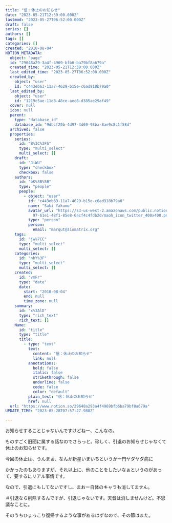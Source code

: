 ```yaml
---
title: "信：休止のお知らせ"
date: "2023-05-21T12:39:00.000Z"
lastmod: "2023-05-27T06:52:00.000Z"
draft: false
series: []
authors: []
tags: []
categories: []
created: "2010-08-04"
NOTION_METADATA:
  object: "page"
  id: "29648a29-3a4f-4969-bfb6-ba79bf8a679a"
  created_time: "2023-05-21T12:39:00.000Z"
  last_edited_time: "2023-05-27T06:52:00.000Z"
  created_by:
    object: "user"
    id: "c443eb63-11a7-4629-b15e-c6ad918b79a0"
  last_edited_by:
    object: "user"
    id: "1219c5ae-11d8-48ce-aec6-d385ae29af49"
  cover: null
  icon: null
  parent:
    type: "database_id"
    database_id: "9dbcf20b-4d97-4d69-98ba-8ae9c8c1f58d"
  archived: false
  properties:
    series:
      id: "B%3C%3FS"
      type: "multi_select"
      multi_select: []
    draft:
      id: "JiWU"
      type: "checkbox"
      checkbox: false
    authors:
      id: "bK%3B%5B"
      type: "people"
      people:
        - object: "user"
          id: "c443eb63-11a7-4629-b15e-c6ad918b79a0"
          name: "Saki Yakumo"
          avatar_url: "https://s3-us-west-2.amazonaws.com/public.notion-static.com/3ad1c4\
            97-61e1-48f1-85e8-6acf4c4fdb2d/maoh_icon_twitter_400x400.png"
          type: "person"
          person:
            email: "marqut@ziomatrix.org"
    tags:
      id: "jw%7CC"
      type: "multi_select"
      multi_select: []
    categories:
      id: "nbY%3F"
      type: "multi_select"
      multi_select: []
    created:
      id: "vmFr"
      type: "date"
      date:
        start: "2010-08-04"
        end: null
        time_zone: null
    summary:
      id: "x%3AlD"
      type: "rich_text"
      rich_text: []
    Name:
      id: "title"
      type: "title"
      title:
        - type: "text"
          text:
            content: "信：休止のお知らせ"
            link: null
          annotations:
            bold: false
            italic: false
            strikethrough: false
            underline: false
            code: false
            color: "default"
          plain_text: "信：休止のお知らせ"
          href: null
  url: "https://www.notion.so/29648a293a4f4969bfb6ba79bf8a679a"
UPDATE_TIME: "2023-05-28T07:57:27.980Z"

---
```

<link rel="stylesheet" href="https://cdn.jsdelivr.net/npm/katex@0.16.2/dist/katex.min.css" integrity="sha384-bYdxxUwYipFNohQlHt0bjN/LCpueqWz13HufFEV1SUatKs1cm4L6fFgCi1jT643X" crossorigin="anonymous">


お知らせすることじゃないんですけどねー、こんなの。


ものすごく旧聞に属する話なのでさらっと。珍しく、引退のお知らせじゃなくて休止のお知らせです。


今回の休止は、うんまぁ、なんか新星いまいちというか一門ヤダヤダ病に


かかったのもありますが、それ以上に、他のことをしたいなぁというのがあって、要するにリアル事情です。


なので、引退にもしてないですし、まおー自体のキャラも消してません。


＃引退なら削除するんですが、引退じゃないです。天音は消しませんけど。不思議なことに。


そのうちひょっこり復帰するような事があるはずなので、その節はまた。

